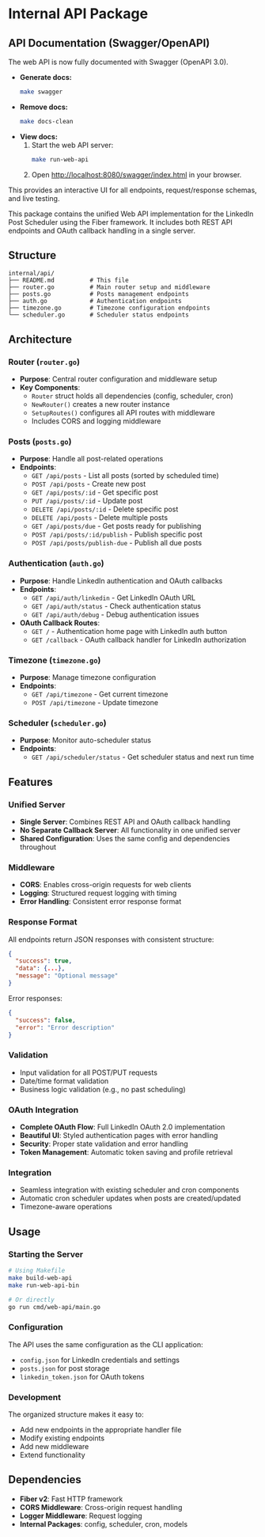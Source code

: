 # Internal API Package

## API Documentation (Swagger/OpenAPI)

The web API is now fully documented with Swagger (OpenAPI 3.0).

- **Generate docs:**
  ```bash
  make swagger
  ```
- **Remove docs:**
  ```bash
  make docs-clean
  ```
- **View docs:**
  1. Start the web API server:
     ```bash
     make run-web-api
     ```
  2. Open [http://localhost:8080/swagger/index.html](http://localhost:8080/swagger/index.html) in your browser.

This provides an interactive UI for all endpoints, request/response schemas, and live testing.

This package contains the unified Web API implementation for the LinkedIn Post Scheduler using the Fiber framework. It includes both REST API endpoints and OAuth callback handling in a single server.

## Structure

```
internal/api/
├── README.md          # This file
├── router.go          # Main router setup and middleware
├── posts.go           # Posts management endpoints
├── auth.go            # Authentication endpoints
├── timezone.go        # Timezone configuration endpoints
└── scheduler.go       # Scheduler status endpoints
```

## Architecture

### Router (`router.go`)
- **Purpose**: Central router configuration and middleware setup
- **Key Components**:
  - `Router` struct holds all dependencies (config, scheduler, cron)
  - `NewRouter()` creates a new router instance
  - `SetupRoutes()` configures all API routes with middleware
  - Includes CORS and logging middleware

### Posts (`posts.go`)
- **Purpose**: Handle all post-related operations
- **Endpoints**:
  - `GET /api/posts` - List all posts (sorted by scheduled time)
  - `POST /api/posts` - Create new post
  - `GET /api/posts/:id` - Get specific post
  - `PUT /api/posts/:id` - Update post
  - `DELETE /api/posts/:id` - Delete specific post
  - `DELETE /api/posts` - Delete multiple posts
  - `GET /api/posts/due` - Get posts ready for publishing
  - `POST /api/posts/:id/publish` - Publish specific post
  - `POST /api/posts/publish-due` - Publish all due posts

### Authentication (`auth.go`)
- **Purpose**: Handle LinkedIn authentication and OAuth callbacks
- **Endpoints**:
  - `GET /api/auth/linkedin` - Get LinkedIn OAuth URL
  - `GET /api/auth/status` - Check authentication status
  - `GET /api/auth/debug` - Debug authentication issues
- **OAuth Callback Routes**:
  - `GET /` - Authentication home page with LinkedIn auth button
  - `GET /callback` - OAuth callback handler for LinkedIn authorization

### Timezone (`timezone.go`)
- **Purpose**: Manage timezone configuration
- **Endpoints**:
  - `GET /api/timezone` - Get current timezone
  - `POST /api/timezone` - Update timezone

### Scheduler (`scheduler.go`)
- **Purpose**: Monitor auto-scheduler status
- **Endpoints**:
  - `GET /api/scheduler/status` - Get scheduler status and next run time

## Features

### Unified Server
- **Single Server**: Combines REST API and OAuth callback handling
- **No Separate Callback Server**: All functionality in one unified server
- **Shared Configuration**: Uses the same config and dependencies throughout

### Middleware
- **CORS**: Enables cross-origin requests for web clients
- **Logging**: Structured request logging with timing
- **Error Handling**: Consistent error response format

### Response Format
All endpoints return JSON responses with consistent structure:
```json
{
  "success": true,
  "data": {...},
  "message": "Optional message"
}
```

Error responses:
```json
{
  "success": false,
  "error": "Error description"
}
```

### Validation
- Input validation for all POST/PUT requests
- Date/time format validation
- Business logic validation (e.g., no past scheduling)

### OAuth Integration
- **Complete OAuth Flow**: Full LinkedIn OAuth 2.0 implementation
- **Beautiful UI**: Styled authentication pages with error handling
- **Security**: Proper state validation and error handling
- **Token Management**: Automatic token saving and profile retrieval

### Integration
- Seamless integration with existing scheduler and cron components
- Automatic cron scheduler updates when posts are created/updated
- Timezone-aware operations

## Usage

### Starting the Server
```bash
# Using Makefile
make build-web-api
make run-web-api-bin

# Or directly
go run cmd/web-api/main.go
```

### Configuration
The API uses the same configuration as the CLI application:
- `config.json` for LinkedIn credentials and settings
- `posts.json` for post storage
- `linkedin_token.json` for OAuth tokens

### Development
The organized structure makes it easy to:
- Add new endpoints in the appropriate handler file
- Modify existing endpoints
- Add new middleware
- Extend functionality

## Dependencies

- **Fiber v2**: Fast HTTP framework
- **CORS Middleware**: Cross-origin request handling
- **Logger Middleware**: Request logging
- **Internal Packages**: config, scheduler, cron, models